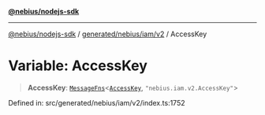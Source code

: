 [**@nebius/nodejs-sdk**](../../../../../README.md)

---

[@nebius/nodejs-sdk](../../../../../README.md) / [generated/nebius/iam/v2](../README.md) / AccessKey

# Variable: AccessKey

> **AccessKey**: [`MessageFns`](../../../../../runtime/protos/core/interfaces/MessageFns.md)\<[`AccessKey`](../interfaces/AccessKey.md), `"nebius.iam.v2.AccessKey"`\>

Defined in: src/generated/nebius/iam/v2/index.ts:1752
